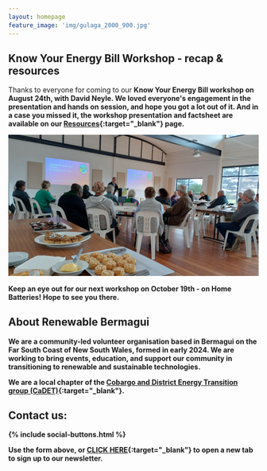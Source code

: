 ```yaml
---
layout: homepage
feature_image: 'img/gulaga_2000_900.jpg'
---
```

## Know Your Energy Bill Workshop - recap & resources

Thanks to everyone for coming to our <b>Know Your Energy Bill workshop<b> on August 24th, with David Neyle. We loved everyone's engagement in the presentation and hands on session, and hope you got a lot out of it. And in a case you missed it, the workshop presentation and factsheet are available on our [Resources](/resources){:target="_blank"} page.

<img src="img/wshop1_fullview.jpg" alt="Know Your Energy Bill workshop and delicious Honorbread catering">

Keep an eye out for our next workshop on <b>October 19th - on Home Batteries</b>! Hope to see you there.

## About Renewable Bermagui

We are a community-led volunteer organisation based in Bermagui on the Far South Coast of New South Wales, formed in early 2024. We are working to bring events, education, and support our community in transitioning to renewable and sustainable technologies.

We are a local chapter of the [Cobargo and District Energy Transition group (CaDET)](https://renewablecobargo.com){:target="_blank"}.

## Contact us:

{% include social-buttons.html %}

<div style="text-align: left" class="sender-form-field" data-sender-form-id="egvljd"></div>

Use the form above, or [CLICK HERE](https://stats.sender.net/forms/egvljd/view){:target="_blank"} to open a new tab to sign up to our newsletter.

